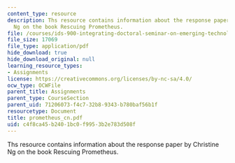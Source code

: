 ```yaml
---
content_type: resource
description: Ths resource contains information about the response paper by Christine
  Ng on the book Rescuing Prometheus.
file: /courses/ids-900-integrating-doctoral-seminar-on-emerging-technologies-fall-2005/c4f8ca45b2401bc0f9953b2e783d508f_prometheus_cn.pdf
file_size: 17069
file_type: application/pdf
hide_download: true
hide_download_original: null
learning_resource_types:
- Assignments
license: https://creativecommons.org/licenses/by-nc-sa/4.0/
ocw_type: OCWFile
parent_title: Assignments
parent_type: CourseSection
parent_uid: 71206073-f4c7-32b8-9343-b780baf56b1f
resourcetype: Document
title: prometheus_cn.pdf
uid: c4f8ca45-b240-1bc0-f995-3b2e783d508f
---
```

Ths resource contains information about the response paper by Christine Ng on the book Rescuing Prometheus.